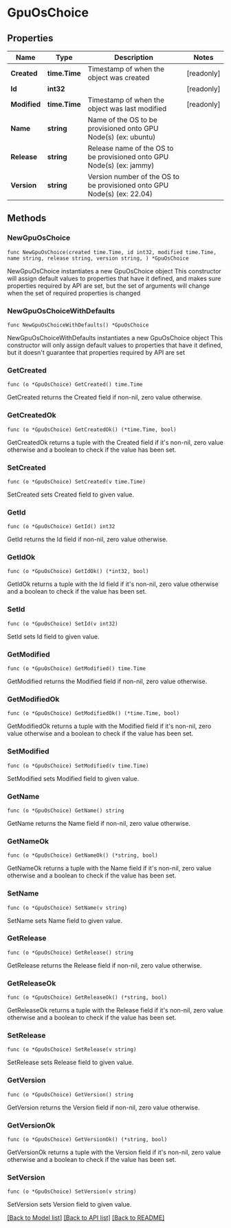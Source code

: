 # GpuOsChoice

## Properties

Name | Type | Description | Notes
------------ | ------------- | ------------- | -------------
**Created** | **time.Time** | Timestamp of when the object was created | [readonly] 
**Id** | **int32** |  | [readonly] 
**Modified** | **time.Time** | Timestamp of when the object was last modified | [readonly] 
**Name** | **string** | Name of the OS to be provisioned onto GPU Node(s) (ex: ubuntu) | 
**Release** | **string** | Release name of the OS to be provisioned onto GPU Node(s) (ex: jammy) | 
**Version** | **string** | Version number of the OS to be provisioned onto GPU Node(s) (ex: 22.04) | 

## Methods

### NewGpuOsChoice

`func NewGpuOsChoice(created time.Time, id int32, modified time.Time, name string, release string, version string, ) *GpuOsChoice`

NewGpuOsChoice instantiates a new GpuOsChoice object
This constructor will assign default values to properties that have it defined,
and makes sure properties required by API are set, but the set of arguments
will change when the set of required properties is changed

### NewGpuOsChoiceWithDefaults

`func NewGpuOsChoiceWithDefaults() *GpuOsChoice`

NewGpuOsChoiceWithDefaults instantiates a new GpuOsChoice object
This constructor will only assign default values to properties that have it defined,
but it doesn't guarantee that properties required by API are set

### GetCreated

`func (o *GpuOsChoice) GetCreated() time.Time`

GetCreated returns the Created field if non-nil, zero value otherwise.

### GetCreatedOk

`func (o *GpuOsChoice) GetCreatedOk() (*time.Time, bool)`

GetCreatedOk returns a tuple with the Created field if it's non-nil, zero value otherwise
and a boolean to check if the value has been set.

### SetCreated

`func (o *GpuOsChoice) SetCreated(v time.Time)`

SetCreated sets Created field to given value.


### GetId

`func (o *GpuOsChoice) GetId() int32`

GetId returns the Id field if non-nil, zero value otherwise.

### GetIdOk

`func (o *GpuOsChoice) GetIdOk() (*int32, bool)`

GetIdOk returns a tuple with the Id field if it's non-nil, zero value otherwise
and a boolean to check if the value has been set.

### SetId

`func (o *GpuOsChoice) SetId(v int32)`

SetId sets Id field to given value.


### GetModified

`func (o *GpuOsChoice) GetModified() time.Time`

GetModified returns the Modified field if non-nil, zero value otherwise.

### GetModifiedOk

`func (o *GpuOsChoice) GetModifiedOk() (*time.Time, bool)`

GetModifiedOk returns a tuple with the Modified field if it's non-nil, zero value otherwise
and a boolean to check if the value has been set.

### SetModified

`func (o *GpuOsChoice) SetModified(v time.Time)`

SetModified sets Modified field to given value.


### GetName

`func (o *GpuOsChoice) GetName() string`

GetName returns the Name field if non-nil, zero value otherwise.

### GetNameOk

`func (o *GpuOsChoice) GetNameOk() (*string, bool)`

GetNameOk returns a tuple with the Name field if it's non-nil, zero value otherwise
and a boolean to check if the value has been set.

### SetName

`func (o *GpuOsChoice) SetName(v string)`

SetName sets Name field to given value.


### GetRelease

`func (o *GpuOsChoice) GetRelease() string`

GetRelease returns the Release field if non-nil, zero value otherwise.

### GetReleaseOk

`func (o *GpuOsChoice) GetReleaseOk() (*string, bool)`

GetReleaseOk returns a tuple with the Release field if it's non-nil, zero value otherwise
and a boolean to check if the value has been set.

### SetRelease

`func (o *GpuOsChoice) SetRelease(v string)`

SetRelease sets Release field to given value.


### GetVersion

`func (o *GpuOsChoice) GetVersion() string`

GetVersion returns the Version field if non-nil, zero value otherwise.

### GetVersionOk

`func (o *GpuOsChoice) GetVersionOk() (*string, bool)`

GetVersionOk returns a tuple with the Version field if it's non-nil, zero value otherwise
and a boolean to check if the value has been set.

### SetVersion

`func (o *GpuOsChoice) SetVersion(v string)`

SetVersion sets Version field to given value.



[[Back to Model list]](../README.md#documentation-for-models) [[Back to API list]](../README.md#documentation-for-api-endpoints) [[Back to README]](../README.md)


